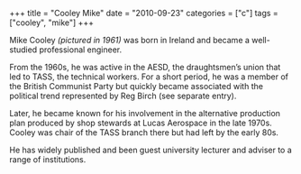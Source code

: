 +++
title = "Cooley Mike"
date = "2010-09-23"
categories = ["c"]
tags = ["cooley", "mike"]
+++

Mike Cooley _(pictured in 1961)_ was born in Ireland and became a well-studied professional engineer.

From the 1960s, he was active in the AESD, the draughtsmen’s union that led to TASS, the technical workers. For a short period, he was a member of the British Communist Party but quickly became associated with the political trend represented by Reg Birch (see separate entry).

Later, he became known for his involvement in the alternative production plan produced by shop stewards at Lucas Aerospace in the late 1970s. Cooley was chair of the TASS branch there but had left by the early 80s.

He has widely published and been guest university lecturer and adviser to a range of institutions.

